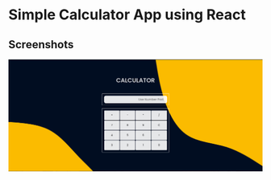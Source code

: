 # Simple Calculator App using React

## Screenshots

![Home Screenshot](./public/Images/screenShot.png "Optional Title")